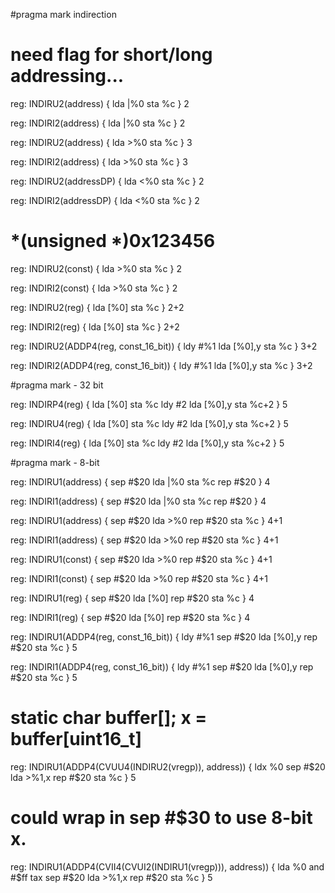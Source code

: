 #pragma mark indirection
# need flag for short/long addressing...

reg: INDIRU2(address) {
	lda |%0
	sta %c
} 2

reg: INDIRI2(address) {
    lda |%0
    sta %c
} 2


reg: INDIRU2(address) {
	lda >%0
	sta %c
} 3

reg: INDIRI2(address) {
    lda >%0
    sta %c
} 3

reg: INDIRU2(addressDP) {
    lda <%0
    sta %c
} 2

reg: INDIRI2(addressDP) {
    lda <%0
    sta %c
} 2

# *(unsigned *)0x123456

reg: INDIRU2(const) {
    lda >%0
    sta %c
} 2

reg: INDIRI2(const) {
    lda >%0
    sta %c
} 2


reg: INDIRU2(reg) {
    lda [%0]
    sta %c
} 2+2

reg: INDIRI2(reg) {
    lda [%0]
    sta %c
} 2+2

reg: INDIRU2(ADDP4(reg, const_16_bit)) {
    ldy #%1
    lda [%0],y
    sta %c
} 3+2

reg: INDIRI2(ADDP4(reg, const_16_bit)) {
    ldy #%1
    lda [%0],y
    sta %c
} 3+2

#pragma mark - 32 bit

reg: INDIRP4(reg) {
    lda [%0]
    sta %c
    ldy #2
    lda [%0],y
    sta %c+2
} 5

reg: INDIRU4(reg) {
    lda [%0]
    sta %c
    ldy #2
    lda [%0],y
    sta %c+2
} 5

reg: INDIRI4(reg) {
    lda [%0]
    sta %c
    ldy #2
    lda [%0],y
    sta %c+2
} 5


#pragma mark - 8-bit

reg: INDIRU1(address) {
    sep #$20
    lda |%0
    sta %c
    rep #$20
} 4

reg: INDIRI1(address) {
    sep #$20
    lda |%0
    sta %c
    rep #$20
} 4

reg: INDIRU1(address) {
    sep #$20
    lda >%0
    rep #$20
    sta %c
} 4+1

reg: INDIRI1(address) {
    sep #$20
    lda >%0
    rep #$20
    sta %c
} 4+1

reg: INDIRU1(const) {
    sep #$20
    lda >%0
    rep #$20
    sta %c
} 4+1

reg: INDIRI1(const) {
    sep #$20
    lda >%0
    rep #$20
    sta %c
} 4+1


reg: INDIRU1(reg) {
    sep #$20
    lda [%0]
    rep #$20
    sta %c
} 4

reg: INDIRI1(reg) {
    sep #$20
    lda [%0]
    rep #$20
    sta %c
} 4

reg: INDIRU1(ADDP4(reg, const_16_bit)) {
    ldy #%1
    sep #$20
    lda [%0],y
    rep #$20
    sta %c
} 5

reg: INDIRI1(ADDP4(reg, const_16_bit)) {
    ldy #%1
    sep #$20
    lda [%0],y
    rep #$20
    sta %c
} 5



# static char buffer[]; x = buffer[uint16_t]
reg: INDIRU1(ADDP4(CVUU4(INDIRU2(vregp)), address)) {
    ldx %0
    sep #$20
    lda >%1,x
    rep #$20
    sta %c
} 5


# could wrap in sep #$30 to use 8-bit x.
reg: INDIRU1(ADDP4(CVII4(CVUI2(INDIRU1(vregp))), address)) {
    lda %0
    and #$ff
    tax
    sep #$20
    lda >%1,x
    rep #$20
    sta %c 
} 5
